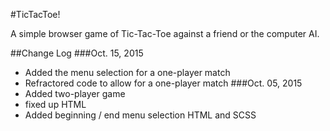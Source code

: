 #TicTacToe!

A simple browser game of Tic-Tac-Toe against a friend or the computer AI.

##Change Log
###Oct. 15, 2015
  * Added the menu selection for a one-player match
  * Refractored code to allow for a one-player match
###Oct. 05, 2015
  * Added two-player game
  * fixed up HTML
  * Added beginning / end menu selection HTML and SCSS
